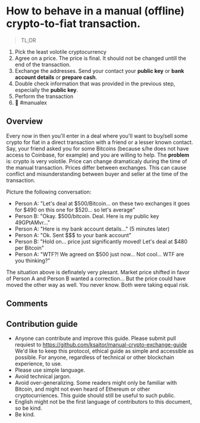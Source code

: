 # How to behave in a manual (offline) crypto-to-fiat transaction.

> TL;DR
1. Pick the least volotile cryptocurrency 
1. Agree on a price. The price is final. It should not be changed untill the end of the transaction.
1. Exchange the addresses. Send your contact your **public key** or **bank account details** or **prepare cash**. 
1. Double check information that was provided in the previous step, especially the **public key**.
1. Perform the transaction
1. 🍻 #manualex



## Overview
Every now in then you'll enter in a deal where you'll want to buy/sell some crypto for fiat in a direct transaction with a friend or a lesser known contact.
Say, your friend asked you for some Bitcoins (because s/he does not have access to Coinbase, for example) and you are willing to help.
The **problem** is: crypto is very volotile. Price can change dramaticaly during the time of the manual transaction. Prices differ between exchanges. This can cause conflict and misunderstanding between buyer and seller at the time of the transaction.

Picture the following conversation:
- Person A: "Let's deal at $500/Bitcoin… on these two exchanges it goes for $490 on this one for $520… so let's average"
- Person B: "Okay. $500/bitcoin. Deal. Here is my public key 49GPtAMvr…"
- Person A: "Here is my bank account details…"
(5 minutes later)
- Person A: "Ok. Sent $$$ to your bank account"
- Person B: "Hold on… price just significantly moved! Let's deal at $480 per Bitcoin"
- Person A: "WTF?! We agreed on $500 just now… Not cool… WTF are you thinking?"

The situation above is definately very plesant. Market price shifted in favor of Person A and Person B wanted a correction… But the price could have moved the other way as well. You never know. Both were taking equal risk.

## Comments 

## Contribution guide
- Anyone can contribute and improve this guide. Please submit pull requiest to https://github.com/ksaitor/manual-crypto-exchange-guide
We'd like to keep this protocol, ethical guide as simple and accessible as possible. For anyone, regardless of technical or other blockchain experience, to use.
- Please use simple language.
- Avoid technical jargon. 
- Avoid over-generalizing. Some readers might only be familiar with Bitcoin, and might not even heard of Ethereum or other cryptocurriences. This guide should still be useful to such public.
- English might not be the first language of contributors to this document, so be kind.
- Be kind.
